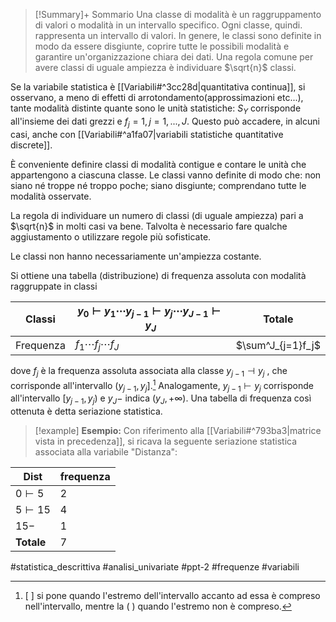 > [!Summary]+ Sommario
> Una classe di modalità è un raggruppamento di valori o modalità in un intervallo specifico. Ogni classe, quindi. rappresenta un intervallo di valori.
> In genere, le classi sono definite in modo da essere disgiunte, coprire tutte le possibili modalità e garantire un'organizzazione chiara dei dati.
> Una regola comune per avere classi di uguale ampiezza è individuare $\sqrt{n}$ classi.

Se la variabile statistica è [[Variabili#^3cc28d|quantitativa continua]], si osservano, a meno di effetti di arrotondamento(approssimazioni etc...), tante modalità distinte quante sono le unità statistiche:
$S_Y$ corrisponde all'insieme dei dati grezzi e $f_j = 1, j = 1, . . . , J$.
Questo può accadere, in alcuni casi, anche con [[Variabili#^a1fa07|variabili statistiche quantitative discrete]].

È conveniente definire classi di modalità contigue e contare le unità che appartengono a ciascuna classe. 
Le classi vanno definite di modo che: non siano né troppe né troppo poche; siano disgiunte; comprendano tutte le modalità osservate.

La regola di individuare un numero di classi (di uguale ampiezza) pari a $\sqrt{n}$ in molti casi va bene. Talvolta è necessario fare qualche aggiustamento o utilizzare regole più sofisticate.

Le classi non hanno necessariamente un'ampiezza costante.

Si ottiene una tabella (distribuzione) di frequenza assoluta con modalità raggruppate in classi

| Classi | $y_0 \vdash y_1 \cdots y_{j-1} \vdash y_j \cdots y_{J-1} \vdash y_J$ | Totale |
| ---- | ---- | ---- |
| Frequenza | $f_1 \cdots f_j \cdots f_J$ | $\sum^J_{j=1}f_j$ |
dove $f_j$ è la frequenza assoluta associata alla classe $y_{j−1} \dashv y_j$ , che corrisponde all'intervallo $(y_{j−1}, y_j]$.[^1] 
Analogamente, $y_{j−1} \vdash y_j$ corrisponde all'intervallo $[y_{j−1}, y_j )$ e $y_J -$ indica $(y_J , +\infty)$.
Una tabella di frequenza così ottenuta è detta seriazione statistica. 

>[!example] **Esempio:** 
Con riferimento alla [[Variabili#^793ba3|matrice vista in precedenza]], si ricava la seguente seriazione statistica associata alla variabile "Distanza":
>
| Dist | frequenza |
| ---- | ---- |
| $0 \vdash 5$ | 2 |
| $5 \vdash 15$ | 4 |
| $15-$ | 1 |
| **Totale** | 7 |
[^1]: [ ] si pone quando l'estremo dell'intervallo accanto ad essa è compreso nell'intervallo, mentre la ( ) quando l'estremo non è compreso.

#statistica_descrittiva 
#analisi_univariate
#ppt-2 
#frequenze 
#variabili